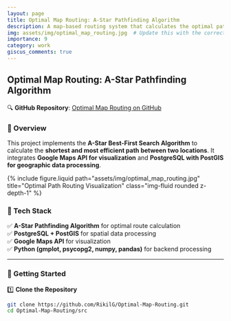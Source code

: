 ```yaml
---
layout: page
title: Optimal Map Routing: A-Star Pathfinding Algorithm
description: A map-based routing system that calculates the optimal path between two locations using the A-Star algorithm and Google Maps API.
img: assets/img/optimal_map_routing.jpg  # Update this with the correct image path
importance: 9
category: work
giscus_comments: true
---
```


## Optimal Map Routing: A-Star Pathfinding Algorithm

🔍 **GitHub Repository**: [Optimal Map Routing on GitHub](https://github.com/RikilG/Optimal-Map-Routing)

### 🚀 Overview
This project implements the **A-Star Best-First Search Algorithm** to calculate the **shortest and most efficient path between two locations**. It integrates **Google Maps API for visualization** and **PostgreSQL with PostGIS for geographic data processing**.

<div class="row justify-content-sm-center">
    <div class="col-sm-8 mt-3 mt-md-0">
        {% include figure.liquid path="assets/img/optimal_map_routing.jpg" title="Optimal Path Routing Visualization" class="img-fluid rounded z-depth-1" %}
    </div>
</div>

### 🔹 Tech Stack
✅ **A-Star Pathfinding Algorithm** for optimal route calculation  
✅ **PostgreSQL + PostGIS** for spatial data processing  
✅ **Google Maps API** for visualization  
✅ **Python (gmplot, psycopg2, numpy, pandas)** for backend processing  

---

### 📌 Getting Started
1️⃣ **Clone the Repository**  
   ```bash
   git clone https://github.com/RikilG/Optimal-Map-Routing.git
   cd Optimal-Map-Routing/src
